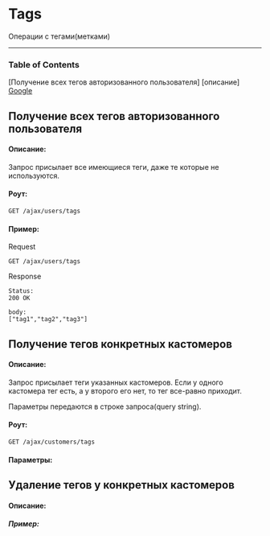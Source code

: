 # Tags
Операции с тегами(метками)
___
### Table of Contents
[Получение всех тегов авторизованного пользователя] [описание]
[Google](#описание)

## Получение всех тегов авторизованного пользователя

#### Описание:
Запрос присылает все имеющиеся теги, даже те которые не используются.

#### Роут:
`GET /ajax/users/tags`

#### Пример:
Request
```
GET /ajax/users/tags
```
Response
```
Status:
200 OK

body:
["tag1","tag2","tag3"]
```



## Получение тегов конкретных кастомеров
#### Описание:
Запрос присылает теги указанных кастомеров. Если у одного кастомера тег есть, а у второго его нет, то тег все-равно приходит.

Параметры передаются в строке запроса(query string).

#### Роут:
`GET /ajax/customers/tags`

#### Параметры:



## Удаление тегов у конкретных кастомеров
#### Описание:



##### Пример:

